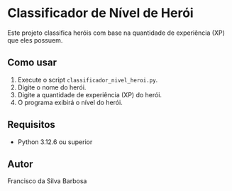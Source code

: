 # Classificador de Nível de Herói

Este projeto classifica heróis com base na quantidade de experiência (XP) que eles possuem.

## Como usar

1. Execute o script `classificador_nivel_heroi.py`.
2. Digite o nome do herói.
3. Digite a quantidade de experiência (XP) do herói.
4. O programa exibirá o nível do herói.

## Requisitos

- Python 3.12.6 ou superior

## Autor

Francisco da Silva Barbosa
